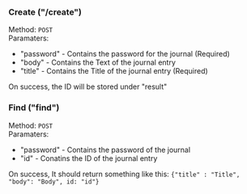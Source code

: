 ### Create ("/create")
Method: `POST` <br>
Paramaters:
- "password" - Contains the password for the journal (Required)
- "body" - Contains the Text of the journal entry
- "title" - Contains the Title of the journal entry (Required)

On success, the ID will be stored under "result"
### Find ("find")
Method: `POST` <br>
Paramaters: 
- "password" - Contains the password of the journal
- "id" - Conatins the ID of the journal entry

On success, It should return something like this:
`{"title" : "Title", "body": "Body", id: "id"}`